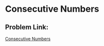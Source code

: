 
# Consecutive Numbers


## Problem Link:
[Consecutive Numbers](https://leetcode.com/problems/consecutive-numbers/description/)
